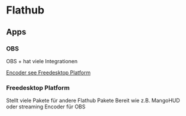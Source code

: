 # Flathub

## Apps

### OBS

OBS + hat viele Integrationen

[Encoder see Freedesktop Platform](#Freedesktop-Platform)

### Freedesktop Platform

Stellt viele Pakete für andere Flathub Pakete Bereit wie z.B. MangoHUD oder streaming Encoder für OBS
